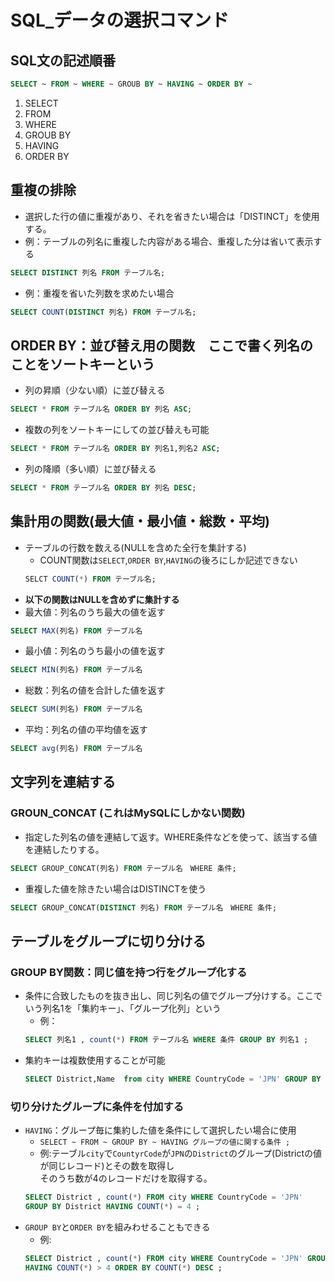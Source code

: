# SQL_データの選択コマンド

## SQL文の記述順番
```SQL
SELECT ~ FROM ~ WHERE ~ GROUB BY ~ HAVING ~ ORDER BY ~
```
1. SELECT
2. FROM
3. WHERE
4. GROUB BY
5. HAVING
6. ORDER BY

## 重複の排除
  - 選択した行の値に重複があり、それを省きたい場合は「DISTINCT」を使用する。
  - 例：テーブルの列名に重複した内容がある場合、重複した分は省いて表示する
  ```SQL
  SELECT DISTINCT 列名 FROM テーブル名;
  ```
  - 例：重複を省いた列数を求めたい場合
  ```SQL
  SELECT COUNT(DISTINCT 列名) FROM テーブル名;
  ```
## ORDER BY：並び替え用の関数　ここで書く列名のことをソートキーという
- 列の昇順（少ない順）に並び替える
```SQL
SELECT * FROM テーブル名 ORDER BY 列名 ASC;
```
- 複数の列をソートキーにしての並び替えも可能
```SQL
SELECT * FROM テーブル名 ORDER BY 列名1,列名2 ASC;
```
- 列の降順（多い順）に並び替える
```SQL
SELECT * FROM テーブル名 ORDER BY 列名 DESC;
```

## 集計用の関数(最大値・最小値・総数・平均)
- テーブルの行数を数える(NULLを含めた全行を集計する)
  - COUNT関数は`SELECT`,`ORDER BY`,`HAVING`の後ろにしか記述できない
  ```SQL
  SELCT COUNT(*) FROM テーブル名;
  ``` 
- **以下の関数はNULLを含めずに集計する**
- 最大値：列名のうち最大の値を返す
```SQL
SELECT MAX(列名) FROM テーブル名
```
- 最小値：列名のうち最小の値を返す
```SQL
SELECT MIN(列名) FROM テーブル名
```
- 総数：列名の値を合計した値を返す
```SQL
SELECT SUM(列名) FROM テーブル名
```
- 平均：列名の値の平均値を返す
```SQL
SELECT avg(列名) FROM テーブル名
```
## 文字列を連結する 
### GROUN_CONCAT **(これはMySQLにしかない関数)**
  - 指定した列名の値を連結して返す。WHERE条件などを使って、該当する値を連結したりする。
  ```SQL
  SELECT GROUP_CONCAT(列名) FROM テーブル名　WHERE 条件;
  ```
  - 重複した値を除きたい場合はDISTINCTを使う
  ```SQL
  SELECT GROUP_CONCAT(DISTINCT 列名) FROM テーブル名　WHERE 条件;
  ```

## テーブルをグループに切り分ける
### GROUP BY関数：同じ値を持つ行をグループ化する
- 条件に合致したものを抜き出し、同じ列名の値でグループ分けする。ここでいう列名1を「集約キー」、「グループ化列」という
  - 例： 
  ```SQL
  SELECT 列名1 , count(*) FROM テーブル名 WHERE 条件 GROUP BY 列名1 ;
  ```
- 集約キーは複数使用することが可能
  ```SQL
  SELECT District,Name  from city WHERE CountryCode = 'JPN' GROUP BY District,Name;
  ```
### 切り分けたグループに条件を付加する
- `HAVING`：グループ毎に集約した値を条件にして選択したい場合に使用
  - `SELECT ~ FROM ~ GROUP BY ~ HAVING グループの値に関する条件 ;`
  - 例:テーブル`city`で`CountyrCode`が`JPN`の`District`のグループ(Districtの値が同じレコード)とその数を取得し</br>そのうち数が4のレコードだけを取得する。
  ```SQL
  SELECT District , count(*) FROM city WHERE CountryCode = 'JPN' 
  GROUP BY District HAVING COUNT(*) = 4 ;
  ```
- `GROUP BY`と`ORDER BY`を組みわせることもできる
  - 例:
  ```SQL
  SELECT District , count(*) FROM city WHERE CountryCode = 'JPN' GROUP BY District
  HAVING COUNT(*) > 4 ORDER BY COUNT(*) DESC ;
  ```